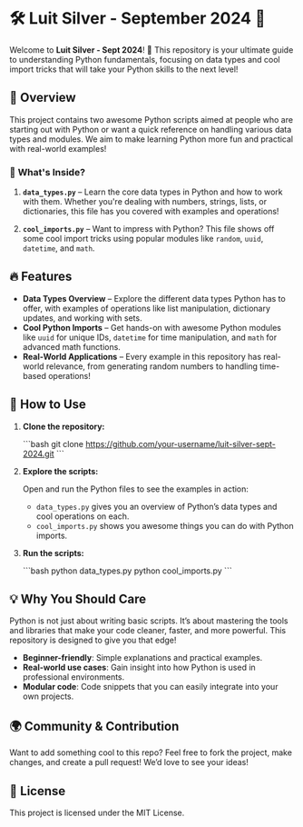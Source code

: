
# 🛠️ **Luit Silver - September 2024** 🎉

Welcome to **Luit Silver - Sept 2024**! 🚀 This repository is your ultimate guide to understanding Python fundamentals, focusing on data types and cool import tricks that will take your Python skills to the next level! 

## 🌟 **Overview**

This project contains two awesome Python scripts aimed at people who are starting out with Python or want a quick reference on handling various data types and modules. We aim to make learning Python more fun and practical with real-world examples!

### 📂 **What's Inside?**

1. **`data_types.py`** – Learn the core data types in Python and how to work with them. Whether you're dealing with numbers, strings, lists, or dictionaries, this file has you covered with examples and operations!
   
2. **`cool_imports.py`** – Want to impress with Python? This file shows off some cool import tricks using popular modules like `random`, `uuid`, `datetime`, and `math`. 

## 🔥 **Features**

- **Data Types Overview** – Explore the different data types Python has to offer, with examples of operations like list manipulation, dictionary updates, and working with sets.
- **Cool Python Imports** – Get hands-on with awesome Python modules like `uuid` for unique IDs, `datetime` for time manipulation, and `math` for advanced math functions.
- **Real-World Applications** – Every example in this repository has real-world relevance, from generating random numbers to handling time-based operations!

## 📖 **How to Use**

1. **Clone the repository:**

   \`\`\`bash
   git clone https://github.com/your-username/luit-silver-sept-2024.git
   \`\`\`

2. **Explore the scripts:**

   Open and run the Python files to see the examples in action:

   - `data_types.py` gives you an overview of Python’s data types and cool operations on each.
   - `cool_imports.py` shows you awesome things you can do with Python imports.

3. **Run the scripts:**

   \`\`\`bash
   python data_types.py
   python cool_imports.py
   \`\`\`

## 💡 **Why You Should Care**

Python is not just about writing basic scripts. It’s about mastering the tools and libraries that make your code cleaner, faster, and more powerful. This repository is designed to give you that edge!

- **Beginner-friendly**: Simple explanations and practical examples.
- **Real-world use cases**: Gain insight into how Python is used in professional environments.
- **Modular code**: Code snippets that you can easily integrate into your own projects.

## 🌍 **Community & Contribution**

Want to add something cool to this repo? Feel free to fork the project, make changes, and create a pull request! We’d love to see your ideas!

## 📝 **License**

This project is licensed under the MIT License.
